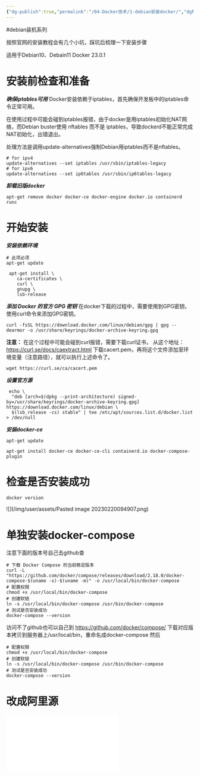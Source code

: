 ```yaml
---
{"dg-publish":true,"permalink":"/04-Docker技术/1-debian安装docker/","dgPassFrontmatter":true,"created":"2023-10-27T09:00:33.352+08:00","updated":"2023-12-27T08:56:14.000+08:00"}
---
```


#debian装机系列 

按照官网的安装教程会有几个小坑，踩坑后梳理一下安装步骤

适用于Debian10、Debain11
Docker 23.0.1

# 安装前检查和准备

***确保iptables可用***
Docker安装依赖于iptables，首先确保开发板中的iptables命令正常可用。

在使用过程中可能会碰到iptables报错，由于docker是用iptables初始化NAT网络，而Debian buster使用 nftables 而不是 iptables，导致dockerd不能正常完成NAT初始化，出错退出。

处理方法是调用update-alternatives强制Debian用iptables而不是nftables。
```
# for ipv4
update-alternatives --set iptables /usr/sbin/iptables-legacy
# for ipv6
update-alternatives --set ip6tables /usr/sbin/ip6tables-legacy
```

***卸载旧版docker***
```
apt-get remove docker docker-ce docker-engine docker.io containerd runc
```

# 开始安装

***安装依赖环境***
``` shell
# 此项必须
apt-get update

 apt-get install \
    ca-certificates \
    curl \
    gnupg \
    lsb-release
```

***添加 Docker 的官方 GPG 密钥***
在docker下载的过程中，需要使用到GPG密钥，使用curl命令来添加GPG密钥。
```
curl -fsSL https://download.docker.com/linux/debian/gpg | gpg --dearmor -o /usr/share/keyrings/docker-archive-keyring.gpg
```

**注意：**
在这个过程中可能会碰到curl报错，需要下载curl证书，
从这个地址：https://curl.se/docs/caextract.html 下载cacert.pem，再将这个文件添加至环境变量（注意路径），就可以执行上述命令了。

```
wget https://curl.se/ca/cacert.pem
```

***设置官方源***
```
 echo \
  "deb [arch=$(dpkg --print-architecture) signed-by=/usr/share/keyrings/docker-archive-keyring.gpg] https://download.docker.com/linux/debian \
  $(lsb_release -cs) stable" | tee /etc/apt/sources.list.d/docker.list > /dev/null
```

***安装docker-ce***
```
apt-get update
```

```
apt-get install docker-ce docker-ce-cli containerd.io docker-compose-plugin
```

# 检查是否安装成功
```
docker version
```
![](/img/user/assets/Pasted image 20230220094907.png)

# 单独安装docker-compose
注意下面的版本号自己去github查

``` shell
# 下载 Docker Compose 的当前稳定版本  
curl -L "https://github.com/docker/compose/releases/download/2.18.0/docker-compose-$(uname -s)-$(uname -m)" -o /usr/local/bin/docker-compose  
# 配置权限
chmod +x /usr/local/bin/docker-compose  
# 创建软链  
ln -s /usr/local/bin/docker-compose /usr/bin/docker-compose  
# 测试是否安装成功  
docker-compose --version
```

访问不了github也可以自己到 https://github.com/docker/compose/ 下载对应版本拷贝到服务器上/usr/local/bin，重命名成docker-compose
然后 
``` shell
# 配置权限
chmod +x /usr/local/bin/docker-compose  
# 创建软链  
ln -s /usr/local/bin/docker-compose /usr/bin/docker-compose  
# 测试是否安装成功  
docker-compose --version
```

# 改成阿里源

![Docker改成阿里源](10-读书视频笔记/狂神docker/Docker改成阿里源.md)
